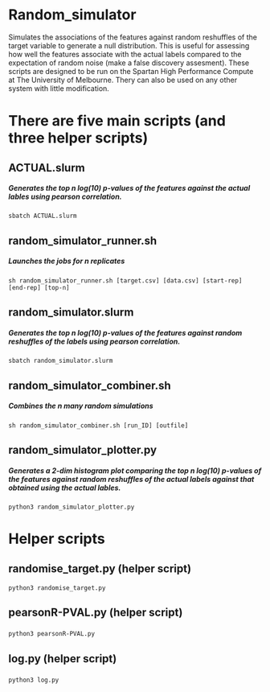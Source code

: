 # Random_simulator
Simulates the associations of the features against random reshuffles of the target variable to generate a null distribution. This is useful for assessing how well the features associate with the actual labels compared to the expectation of random noise (make a false discovery assesment). These scripts are designed to be run on the Spartan High Performance Compute at The University of Melbourne. Thery can also be used on any other system with little modification. 

# There are five main scripts (and three helper scripts)

## ACTUAL.slurm
##### Generates the top n log(10) p-values of the features against the actual lables using pearson correlation.
``sbatch ACTUAL.slurm``

## random_simulator_runner.sh
##### Launches the jobs for n replicates
``sh random_simulator_runner.sh [target.csv] [data.csv] [start-rep] [end-rep] [top-n]``

## random_simulator.slurm
##### Generates the top n log(10) p-values of the features against random reshuffles of the labels using pearson correlation.
``sbatch random_simulator.slurm``

## random_simulator_combiner.sh
##### Combines the n many random simulations
``sh random_simulator_combiner.sh [run_ID] [outfile]``

## random_simulator_plotter.py
##### Generates a 2-dim histogram plot comparing the top n log(10) p-values of the features against random reshuffles of the actual labels against that obtained using the actual lables.
``python3 random_simulator_plotter.py``

# Helper scripts

## randomise_target.py (helper script)
####
``python3 randomise_target.py``

## pearsonR-PVAL.py (helper script)
### 
``python3 pearsonR-PVAL.py``

## log.py (helper script)
###
``python3 log.py``



